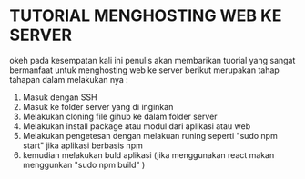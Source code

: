 # TUTORIAL MENGHOSTING WEB KE SERVER

okeh pada kesempatan kali ini penulis akan membarikan tuorial yang sangat bermanfaat untuk menghosting web ke server
berikut merupakan tahap tahapan dalam melakukan nya :

1. Masuk dengan SSH 
2. Masuk ke folder server yang di inginkan 
3. Melakukan cloning file gihub ke dalam folder server
4. Melakukan install package atau modul dari aplikasi atau web
5. Melakukan pengetesan dengan melakuan runing seperti "sudo npm start" jika aplikasi berbasis npm
6. kemudian melakukan buld aplikasi (jika menggunakan react makan menggunkan "sudo npm build" )
